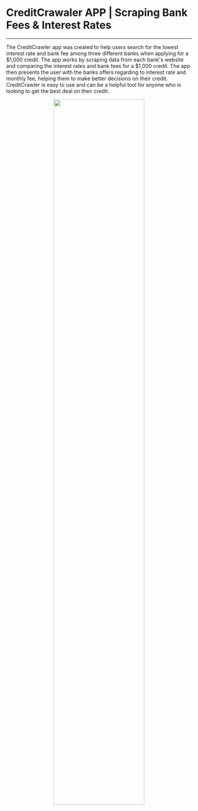 # CreditCrawaler APP | Scraping Bank Fees & Interest Rates
---

The CreditCrawler app was created to help users search for the lowest interest rate and bank fee among three different banks when applying for a $1,000 credit. The app works by scraping data from each bank's website and comparing the interest rates and bank fees for a $1,000 credit. The app then presents the user with the banks offers regarding to interest rate and monthly fee, helping them to make better decisions on their credit. CreditCrawler is easy to use and can be a helpful tool for anyone who is looking to get the best deal on their credit.


<p align="center">
 <img src="https://user-images.githubusercontent.com/116107042/219502909-0c945489-70d4-4555-9707-919c6050cbfd.png" width=70% height=70%>
</p>

